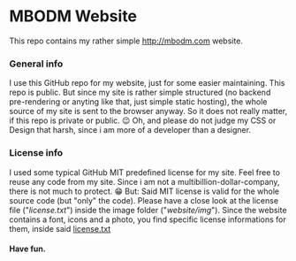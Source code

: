 # MBODM Website

This repo contains my rather simple http://mbodm.com website.

### General info
I use this GitHub repo for my website, just for some easier maintaining. This repo is public. But since my site is rather simple structured (no backend pre-rendering or anyting like that, just simple static hosting), the whole source of my site is sent to the browser anyway. So it does not really matter, if this repo is private or public. 😉 Oh, and please do not judge my CSS or Design that harsh, since i am more of a developer than a designer.

### License info
I used some typical GitHub MIT predefined license for my site. Feel free to reuse any code from my site. Since i am not a multibillion-dollar-company, there is not much to protect. 😁 But: Said MIT license is valid for the whole source code (but "only" the code). Please have a close look at the license file ("_license.txt_") inside the image folder ("_website/img_"). Since the website contains a font, icons and a photo, you find specific license informations for them, inside said [license.txt](site/img/license.txt)

#### Have fun.
